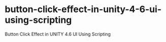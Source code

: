 # button-click-effect-in-unity-4-6-ui-using-scripting
Button Click Effect in UNITY 4.6 UI Using Scripting

